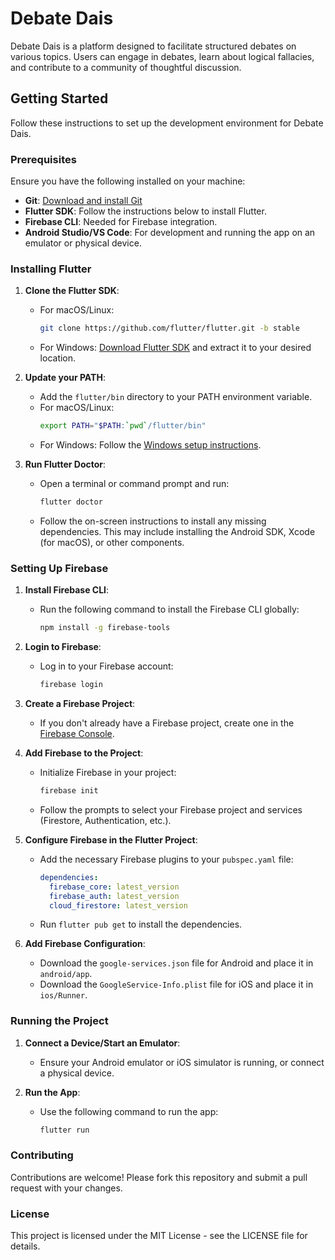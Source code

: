 # Debate Dais

Debate Dais is a platform designed to facilitate structured debates on various topics. Users can engage in debates, learn about logical fallacies, and contribute to a community of thoughtful discussion.

## Getting Started

Follow these instructions to set up the development environment for Debate Dais.

### Prerequisites

Ensure you have the following installed on your machine:

- **Git**: [Download and install Git](https://git-scm.com/downloads)
- **Flutter SDK**: Follow the instructions below to install Flutter.
- **Firebase CLI**: Needed for Firebase integration.
- **Android Studio/VS Code**: For development and running the app on an emulator or physical device.

### Installing Flutter

1. **Clone the Flutter SDK**:
    - For macOS/Linux:
      ```bash
      git clone https://github.com/flutter/flutter.git -b stable
      ```
    - For Windows:
      [Download Flutter SDK](https://flutter.dev/docs/get-started/install/windows) and extract it to your desired location.

2. **Update your PATH**:
    - Add the `flutter/bin` directory to your PATH environment variable.
    - For macOS/Linux:
      ```bash
      export PATH="$PATH:`pwd`/flutter/bin"
      ```
    - For Windows:
      Follow the [Windows setup instructions](https://flutter.dev/docs/get-started/install/windows#update-your-path).

3. **Run Flutter Doctor**:
    - Open a terminal or command prompt and run:
      ```bash
      flutter doctor
      ```
    - Follow the on-screen instructions to install any missing dependencies. This may include installing the Android SDK, Xcode (for macOS), or other components.

### Setting Up Firebase

1. **Install Firebase CLI**:
    - Run the following command to install the Firebase CLI globally:
      ```bash
      npm install -g firebase-tools
      ```

2. **Login to Firebase**:
    - Log in to your Firebase account:
      ```bash
      firebase login
      ```

3. **Create a Firebase Project**:
    - If you don't already have a Firebase project, create one in the [Firebase Console](https://console.firebase.google.com/).

4. **Add Firebase to the Project**:
    - Initialize Firebase in your project:
      ```bash
      firebase init
      ```
    - Follow the prompts to select your Firebase project and services (Firestore, Authentication, etc.).

5. **Configure Firebase in the Flutter Project**:
    - Add the necessary Firebase plugins to your `pubspec.yaml` file:
      ```yaml
      dependencies:
        firebase_core: latest_version
        firebase_auth: latest_version
        cloud_firestore: latest_version
      ```
    - Run `flutter pub get` to install the dependencies.

6. **Add Firebase Configuration**:
    - Download the `google-services.json` file for Android and place it in `android/app`.
    - Download the `GoogleService-Info.plist` file for iOS and place it in `ios/Runner`.

### Running the Project

1. **Connect a Device/Start an Emulator**:
    - Ensure your Android emulator or iOS simulator is running, or connect a physical device.

2. **Run the App**:
    - Use the following command to run the app:
      ```bash
      flutter run
      ```

### Contributing

Contributions are welcome! Please fork this repository and submit a pull request with your changes.

### License

This project is licensed under the MIT License - see the LICENSE file for details.